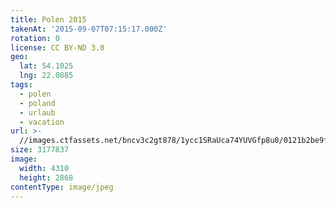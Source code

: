 ```yaml
---
title: Polen 2015
takenAt: '2015-09-07T07:15:17.000Z'
rotation: 0
license: CC BY-ND 3.0
geo:
  lat: 54.1025
  lng: 22.0885
tags:
  - polen
  - poland
  - urlaub
  - vacation
url: >-
  //images.ctfassets.net/bncv3c2gt878/1ycc1SRaUca74YUVGfp8u0/0121b2be9f807528623f39112db9c25d/polen-2015_25328798013_o
size: 3177837
image:
  width: 4310
  height: 2868
contentType: image/jpeg
---
```


